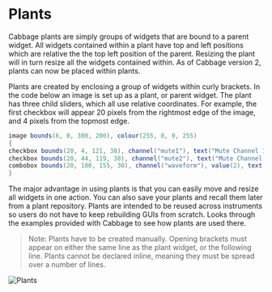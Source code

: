 # Plants

Cabbage plants are simply groups of widgets that are bound to a parent widget. All widgets contained within a plant have top and left positions which are relative the the top left position of the parent. Resizing the plant will in turn resize all the widgets contained within. As of Cabbage version 2, plants can now be placed within plants.  

Plants are created by enclosing a group of widgets within curly brackets. In the code below an image is set up as a plant, or parent widget. The plant has three child sliders, which all use relative coordinates. For example, the first checkbox will appear 20 pixels from the rightmost edge of the image, and 4 pixels from the topmost edge. 

```csharp
image bounds(6, 0, 300, 200), colour(255, 0, 0, 255)
{
checkbox bounds(20, 4, 121, 38), channel("mute1"), text("Mute Channel 1")
checkbox bounds(20, 44, 119, 38), channel("mute2"), text("Mute Channel 2")
combobox bounds(20, 100, 155, 30), channel("waveform"), value(2), text("Sine", "Square", "Sawtooth") 
}
``` 

The major advantage in using plants is that you can easily move and resize all widgets in one action. You can also save your plants and recall them later from a plant repository. Plants are intended to be reused across instruments so users do not have to keep rebuilding GUIs from scratch. Looks through the examples provided with Cabbage to see how plants are used there.  

> Note: Plants have to be created manually. Opening brackets must appear on either the same line as the plant widget, or the following line. Plants cannot be declared inline, meaning they must be spread over a number of lines. 

![Plants](images/plants.gif)